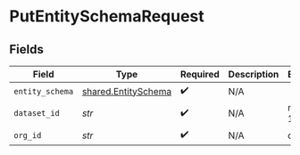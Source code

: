 # PutEntitySchemaRequest


## Fields

| Field                                                      | Type                                                       | Required                                                   | Description                                                | Example                                                    |
| ---------------------------------------------------------- | ---------------------------------------------------------- | ---------------------------------------------------------- | ---------------------------------------------------------- | ---------------------------------------------------------- |
| `entity_schema`                                            | [shared.EntitySchema](../../models/shared/entityschema.md) | :heavy_check_mark:                                         | N/A                                                        |                                                            |
| `dataset_id`                                               | *str*                                                      | :heavy_check_mark:                                         | N/A                                                        | model-123                                                  |
| `org_id`                                                   | *str*                                                      | :heavy_check_mark:                                         | N/A                                                        | org-123                                                    |